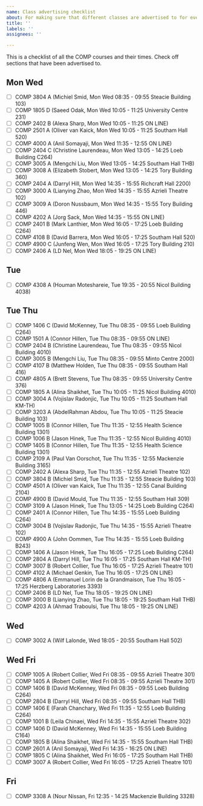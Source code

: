 ```yaml
---
name: Class advertising checklist
about: For making sure that different classes are advertised to for events.
title: ''
labels: ''
assignees: ''

---
```


This is a checklist of all the COMP courses and their times. Check off sections
that have been advertised to.

## Mon Wed
- [ ] COMP 3804 A (Michiel Smid, Mon Wed 08:35 - 09:55 Steacie Building 103)
- [ ] COMP 1805 D (Saeed Odak, Mon Wed 10:05 - 11:25 University Centre 231)
- [ ] COMP 2402 B (Alexa Sharp, Mon Wed 10:05 - 11:25 ON LINE)
- [ ] COMP 2501 A (Oliver van Kaick, Mon Wed 10:05 - 11:25 Southam Hall 520)
- [ ] COMP 4000 A (Anil Somayaji, Mon Wed 11:35 - 12:55 ON LINE)
- [ ] COMP 2404 C (Christine Laurendeau, Mon Wed 13:05 - 14:25 Loeb Building C264)
- [ ] COMP 3005 A (Mengchi Liu, Mon Wed 13:05 - 14:25 Southam Hall THB)
- [ ] COMP 3008 A (Elizabeth Stobert, Mon Wed 13:05 - 14:25 Tory Building 360)
- [ ] COMP 2404 A (Darryl Hill, Mon Wed 14:35 - 15:55 Richcraft Hall 2200)
- [ ] COMP 3000 A (Lianying Zhao, Mon Wed 14:35 - 15:55 Azrieli Theatre 102)
- [ ] COMP 3009 A (Doron Nussbaum, Mon Wed 14:35 - 15:55 Tory Building 446)
- [ ] COMP 4202 A (Jorg Sack, Mon Wed 14:35 - 15:55 ON LINE)
- [ ] COMP 2401 B (Mark Lanthier, Mon Wed 16:05 - 17:25 Loeb Building C264)
- [ ] COMP 4108 B (David Barrera, Mon Wed 16:05 - 17:25 Southam Hall 520)
- [ ] COMP 4900 C (Junfeng Wen, Mon Wed 16:05 - 17:25 Tory Building 210)
- [ ] COMP 2406 A (LD Nel, Mon Wed 18:05 - 19:25 ON LINE)
## Tue
- [ ] COMP 4308 A (Houman Moteshareie, Tue 19:35 - 20:55 Nicol Building 4038)
## Tue Thu
- [ ] COMP 1406 C (David McKenney, Tue Thu 08:35 - 09:55 Loeb Building C264)
- [ ] COMP 1501 A (Connor Hillen, Tue Thu 08:35 - 09:55 ON LINE)
- [ ] COMP 2404 B (Christine Laurendeau, Tue Thu 08:35 - 09:55 Nicol Building 4010)
- [ ] COMP 3005 B (Mengchi Liu, Tue Thu 08:35 - 09:55 Minto Centre 2000)
- [ ] COMP 4107 B (Matthew Holden, Tue Thu 08:35 - 09:55 Southam Hall 416)
- [ ] COMP 4805 A (Brett Stevens, Tue Thu 08:35 - 09:55 University Centre 376)
- [ ] COMP 1805 A (Alina Shaikhet, Tue Thu 10:05 - 11:25 Nicol Building 4010)
- [ ] COMP 3004 A (Vojislav Radonjic, Tue Thu 10:05 - 11:25 Southam Hall KM-TH)
- [ ] COMP 3203 A (AbdelRahman Abdou, Tue Thu 10:05 - 11:25 Steacie Building 103)
- [ ] COMP 1005 B (Connor Hillen, Tue Thu 11:35 - 12:55 Health Science Building 1301)
- [ ] COMP 1006 B (Jason Hinek, Tue Thu 11:35 - 12:55 Nicol Building 4010)
- [ ] COMP 1405 B (Connor Hillen, Tue Thu 11:35 - 12:55 Health Science Building 1301)
- [ ] COMP 2109 A (Paul Van Oorschot, Tue Thu 11:35 - 12:55 Mackenzie Building 3165)
- [ ] COMP 2402 A (Alexa Sharp, Tue Thu 11:35 - 12:55 Azrieli Theatre 102)
- [ ] COMP 3804 B (Michiel Smid, Tue Thu 11:35 - 12:55 Steacie Building 103)
- [ ] COMP 4501 A (Oliver van Kaick, Tue Thu 11:35 - 12:55 Canal Building 2104)
- [ ] COMP 4900 B (David Mould, Tue Thu 11:35 - 12:55 Southam Hall 309)
- [ ] COMP 3109 A (Jason Hinek, Tue Thu 13:05 - 14:25 Loeb Building C264)
- [ ] COMP 2401 A (Connor Hillen, Tue Thu 14:35 - 15:55 Loeb Building C264)
- [ ] COMP 3004 B (Vojislav Radonjic, Tue Thu 14:35 - 15:55 Azrieli Theatre 102)
- [ ] COMP 4900 A (John Oommen, Tue Thu 14:35 - 15:55 Loeb Building B243)
- [ ] COMP 1406 A (Jason Hinek, Tue Thu 16:05 - 17:25 Loeb Building C264)
- [ ] COMP 2804 A (Darryl Hill, Tue Thu 16:05 - 17:25 Southam Hall KM-TH)
- [ ] COMP 3007 B (Robert Collier, Tue Thu 16:05 - 17:25 Azrieli Theatre 101)
- [ ] COMP 4102 A (Michael Genkin, Tue Thu 16:05 - 17:25 ON LINE)
- [ ] COMP 4806 A (Emmanuel Lorin de la Grandmaison, Tue Thu 16:05 - 17:25 Herzberg Laboratories 3393)
- [ ] COMP 2406 B (LD Nel, Tue Thu 18:05 - 19:25 ON LINE)
- [ ] COMP 3000 B (Lianying Zhao, Tue Thu 18:05 - 19:25 Southam Hall THB)
- [ ] COMP 4203 A (Ahmad Traboulsi, Tue Thu 18:05 - 19:25 ON LINE)
## Wed
- [ ] COMP 3002 A (Wilf Lalonde, Wed 18:05 - 20:55 Southam Hall 502)
## Wed Fri
- [ ] COMP 1005 A (Robert Collier, Wed Fri 08:35 - 09:55 Azrieli Theatre 301)
- [ ] COMP 1405 A (Robert Collier, Wed Fri 08:35 - 09:55 Azrieli Theatre 301)
- [ ] COMP 1406 B (David McKenney, Wed Fri 08:35 - 09:55 Loeb Building C264)
- [ ] COMP 2804 B (Darryl Hill, Wed Fri 08:35 - 09:55 Southam Hall THB)
- [ ] COMP 1406 E (Farah Chanchary, Wed Fri 11:35 - 12:55 Loeb Building C264)
- [ ] COMP 1001 B (Leila Chinaei, Wed Fri 14:35 - 15:55 Azrieli Theatre 302)
- [ ] COMP 1406 D (David McKenney, Wed Fri 14:35 - 15:55 Loeb Building C164)
- [ ] COMP 1805 B (Alina Shaikhet, Wed Fri 14:35 - 15:55 Southam Hall THB)
- [ ] COMP 2601 A (Anil Somayaji, Wed Fri 14:35 - 16:25 ON LINE)
- [ ] COMP 1805 C (Alina Shaikhet, Wed Fri 16:05 - 17:25 Southam Hall THB)
- [ ] COMP 3007 A (Robert Collier, Wed Fri 16:05 - 17:25 Azrieli Theatre 101)
## Fri
- [ ] COMP 3308 A (Nour Nissan, Fri 12:35 - 14:25 Mackenzie Building 3328)
